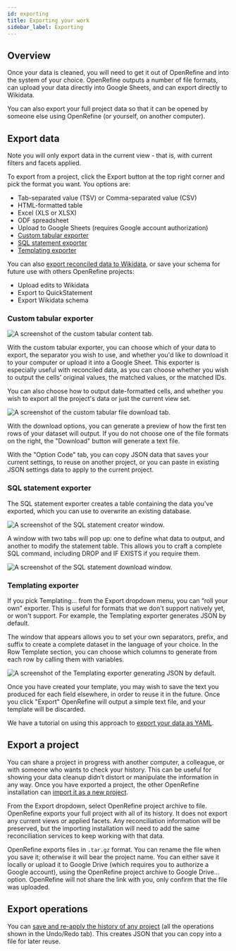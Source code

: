```yaml
---
id: exporting
title: Exporting your work
sidebar_label: Exporting
---
```


## Overview

Once your data is cleaned, you will need to get it out of OpenRefine and into the system of your choice. OpenRefine outputs a number of file formats, can upload your data directly into Google Sheets, and can export directly to Wikidata. 

You can also export your full project data so that it can be opened by someone else using OpenRefine (or yourself, on another computer).

## Export data

Note you will only export data in the current view - that is, with current filters and facets applied. 

To export from a project, click the Export button at the top right corner and pick the format you want. You options are:

*   Tab-separated value (TSV) or Comma-separated value (CSV)
*   HTML-formatted table
*   Excel (XLS or XLSX)
*   ODF spreadsheet
*   Upload to Google Sheets (requires Google account authorization)
*   [Custom tabular exporter](#custom-tabular-exporter)
*   [SQL statement exporter](#sql-statement-exporter)
*   [Templating exporter](#templating-exporter)

You can also [export reconciled data to Wikidata](wikidata#editing-wikidata-with-openrefine), or save your schema for future use with others OpenRefine projects:

*   Upload edits to Wikidata
*   Export to QuickStatement
*   Export Wikidata schema

### Custom tabular exporter

![A screenshot of the custom tabular content tab.](/img/custom-tabular-exporter.png)

With the custom tabular exporter, you can choose which of your data to export, the separator you wish to use, and whether you'd like to download it to your computer or upload it into a Google Sheet. This exporter is especially useful with reconciled data, as you can choose whether you wish to output the cells' original values, the matched values, or the matched IDs. 

You can also choose how to output date-formatted cells, and whether you wish to export all the project's data or just the current view set. 

![A screenshot of the custom tabular file download tab.](/img/custom-tabular-exporter2.png)

With the download options, you can generate a preview of how the first ten rows of your dataset will output. If you do not choose one of the file formats on the right, the "Download" button will generate a text file. 

With the "Option Code" tab, you can copy JSON data that saves your current settings, to reuse on another project, or you can paste in existing JSON settings data to apply to the current project. 

### SQL statement exporter

The SQL statement exporter creates a table containing the data you’ve exported, which you can use to overwrite an existing database.

![A screenshot of the SQL statement creator window.](/img/sql-exporter.png)

A window with two tabs will pop up: one to define what data to output, and another to modify the statement table. This allows you to craft a complete SQL command, including DROP and IF EXISTS if you require them. 

![A screenshot of the SQL statement download window.](/img/sql-exporter2.png)


### Templating exporter

If you pick <span class="menuItems">Templating…</span> from the <span class="menuItems">Export</span> dropdown menu, you can “roll your own” exporter. This is useful for formats that we don't support natively yet, or won't support. For example, the Templating exporter generates JSON by default. 

The window that appears allows you to set your own separators, prefix, and suffix to create a complete dataset in the language of your choice. In the Row Template section, you can choose which columns to generate from each row by calling them with variables. 

![A screenshot of the Templating exporter generating JSON by default.](/img/templating-exporter.png)

Once you have created your template, you may wish to save the text you produced for each field elsewhere, in order to reuse it in the future. Once you click "Export" OpenRefine will output a simple text file, and your template will be discarded.

We have a tutorial on using this approach to [export your data as YAML](https://github.com/OpenRefine/OpenRefine/wiki/Export-As-YAML).

## Export a project

You can share a project in progress with another computer, a colleague, or with someone who wants to check your history. This can be useful for showing your data cleanup didn’t distort or manipulate the information in any way. Once you have exported a project, the other OpenRefine installation can [import it as a new project](starting#import-a-project). 

From the <span class="menuItems">Export</span> dropdown, select <span class="menuItems">OpenRefine project archive to file</span>. OpenRefine exports your full project with all of its history. It does not export any current views or applied facets. Any reconciliation information will be preserved, but the importing installation will need to add the same reconciliation services to keep working with that data. 

OpenRefine exports files in `.tar.gz` format. You can rename the file when you save it; otherwise it will bear the project name. You can either save it locally or upload it to Google Drive (which requires you to authorize a Google account), using the <span class="menuItems">OpenRefine project archive to Google Drive...</span> option. OpenRefine will not share the link with you, only confirm that the file was uploaded.

## Export operations

You can [save and re-apply the history of any project](running#reusing-operations) (all the operations shown in the Undo/Redo tab). This creates JSON that you can copy into a file for later reuse.